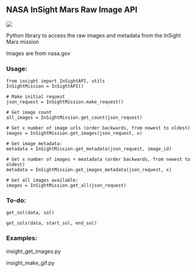## NASA InSight Mars Raw Image API

![](/header.gif)

Python library to access the raw images and metadata from the InSight Mars mission

Images are from nasa.gov

### Usage:

	from insight import InSightAPI, utils
	InSightMission = InSightAPI()
	
	# Make initial request
    json_request = InSightMission.make_request()
    
    # Get image count
	all_images = InSightMission.get_count(json_request)
	
	# Get x number of image urls (order backwards, from newest to oldest)
	images = InSightMission.get_images(json_request, x)
	
	# Get image metadata:
	metadata = InSightMission.get_metadata(json_request, image_id)
	
	# Get x number of images + meatadata (order backwards, from newest to oldest)
	metadata = InSightMission.get_images_metadata(json_request, x)
	
	# Get all images available:
	images = InSightMission.get_all(json_request)
	
### To-do:

	get_sol(data, sol)
	
	get_sols(data, start_sol, end_sol)
	
### Examples:

insight_get_images.py

insight_make_gif.py
